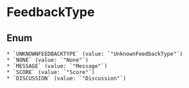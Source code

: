 # FeedbackType

## Enum

    * `UNKNOWNFEEDBACKTYPE` (value: `"UnknownFeedbackType"`)
    * `NONE` (value: `"None"`)
    * `MESSAGE` (value: `"Message"`)
    * `SCORE` (value: `"Score"`)
    * `DISCUSSION` (value: `"Discussion"`)
